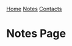 [Home](https://dougjordan-techbox.github.io/TestArea/index.html "Homepage")
[Notes](https://dougjordan-techbox.github.io/TestArea/notes.html "Notes page")
[Contacts](https://dougjordan-techbox.github.io/TestArea/contacts.html "Contact page")

# Notes Page
